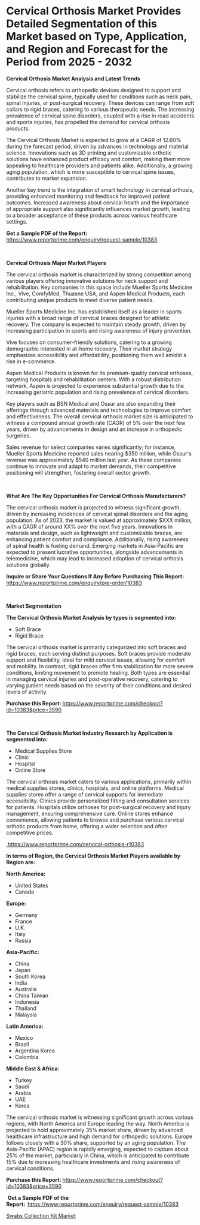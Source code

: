 <p><h1>Cervical Orthosis Market Provides Detailed Segmentation of this Market based on Type, Application, and Region and Forecast for the Period from 2025 - 2032</h1></p><p><strong>Cervical Orthosis Market Analysis and Latest Trends</strong></p>
<p><p>Cervical orthosis refers to orthopedic devices designed to support and stabilize the cervical spine, typically used for conditions such as neck pain, spinal injuries, or post-surgical recovery. These devices can range from soft collars to rigid braces, catering to various therapeutic needs. The increasing prevalence of cervical spine disorders, coupled with a rise in road accidents and sports injuries, has propelled the demand for cervical orthosis products.</p><p>The Cervical Orthosis Market is expected to grow at a CAGR of 12.60% during the forecast period, driven by advances in technology and material science. Innovations such as 3D printing and customizable orthotic solutions have enhanced product efficacy and comfort, making them more appealing to healthcare providers and patients alike. Additionally, a growing aging population, which is more susceptible to cervical spine issues, contributes to market expansion. </p><p>Another key trend is the integration of smart technology in cervical orthosis, providing enhanced monitoring and feedback for improved patient outcomes. Increased awareness about cervical health and the importance of appropriate support also significantly influences market growth, leading to a broader acceptance of these products across various healthcare settings.</p></p>
<p><strong>Get a Sample PDF of the Report:&nbsp;</strong> <a href="https://www.reportprime.com/enquiry/request-sample/10383?utm_campaign=3565&utm_medium=2&utm_source=Github&utm_content=ia&utm_term=20032025&utm_id=cervical-orthosis">https://www.reportprime.com/enquiry/request-sample/10383</a></p>
<p>&nbsp;</p>
<p><strong>Cervical Orthosis Major Market Players</strong></p>
<p><p>The cervical orthosis market is characterized by strong competition among various players offering innovative solutions for neck support and rehabilitation. Key companies in this space include Mueller Sports Medicine Inc., Vive, ComfyMed, Thuasne USA, and Aspen Medical Products, each contributing unique products to meet diverse patient needs.</p><p>Mueller Sports Medicine Inc. has established itself as a leader in sports injuries with a broad range of cervical braces designed for athletic recovery. The company is expected to maintain steady growth, driven by increasing participation in sports and rising awareness of injury prevention. </p><p>Vive focuses on consumer-friendly solutions, catering to a growing demographic interested in at-home recovery. Their market strategy emphasizes accessibility and affordability, positioning them well amidst a rise in e-commerce. </p><p>Aspen Medical Products is known for its premium-quality cervical orthoses, targeting hospitals and rehabilitation centers. With a robust distribution network, Aspen is projected to experience substantial growth due to the increasing geriatric population and rising prevalence of cervical disorders.</p><p>Key players such as BSN Medical and Ossur are also expanding their offerings through advanced materials and technologies to improve comfort and effectiveness. The overall cervical orthosis market size is anticipated to witness a compound annual growth rate (CAGR) of 5% over the next few years, driven by advancements in design and an increase in orthopedic surgeries.</p><p>Sales revenue for select companies varies significantly; for instance, Mueller Sports Medicine reported sales nearing $350 million, while Ossur's revenue was approximately $540 million last year. As these companies continue to innovate and adapt to market demands, their competitive positioning will strengthen, fostering overall sector growth.</p></p>
<p>&nbsp;</p>
<p><strong>What Are The Key Opportunities For Cervical Orthosis Manufacturers?</strong></p>
<p><p>The cervical orthosis market is projected to witness significant growth, driven by increasing incidences of cervical spinal disorders and the aging population. As of 2023, the market is valued at approximately $XXX million, with a CAGR of around XX% over the next five years. Innovations in materials and design, such as lightweight and customizable braces, are enhancing patient comfort and compliance. Additionally, rising awareness of spinal health is fueling demand. Emerging markets in Asia-Pacific are expected to present lucrative opportunities, alongside advancements in telemedicine, which may lead to increased adoption of cervical orthosis solutions globally.</p></p>
<p><strong>Inquire or Share Your Questions If Any Before Purchasing This Report:</strong> <a href="https://www.reportprime.com/enquiry/pre-order/10383?utm_campaign=3565&utm_medium=2&utm_source=Github&utm_content=ia&utm_term=20032025&utm_id=cervical-orthosis">https://www.reportprime.com/enquiry/pre-order/10383</a></p>
<p>&nbsp;</p>
<p><strong>Market Segmentation</strong></p>
<p><strong>The Cervical Orthosis Market Analysis by types is segmented into:</strong></p>
<p><ul><li>Soft Brace</li><li>Rigid Brace</li></ul></p>
<p><p>The cervical orthosis market is primarily categorized into soft braces and rigid braces, each serving distinct purposes. Soft braces provide moderate support and flexibility, ideal for mild cervical issues, allowing for comfort and mobility. In contrast, rigid braces offer firm stabilization for more severe conditions, limiting movement to promote healing. Both types are essential in managing cervical injuries and post-operative recovery, catering to varying patient needs based on the severity of their conditions and desired levels of activity.</p></p>
<p><strong>Purchase this Report:&nbsp;</strong><a href="https://www.reportprime.com/checkout?id=10383&price=3590&utm_campaign=3565&utm_medium=2&utm_source=Github&utm_content=ia&utm_term=20032025&utm_id=cervical-orthosis">https://www.reportprime.com/checkout?id=10383&price=3590</a></p>
<p>&nbsp;</p>
<p><strong>The Cervical Orthosis Market Industry Research by Application is segmented into:</strong></p>
<p><ul><li>Medical Supplies Store</li><li>Clinic</li><li>Hospital</li><li>Online Store</li></ul></p>
<p><p>The cervical orthosis market caters to various applications, primarily within medical supplies stores, clinics, hospitals, and online platforms. Medical supplies stores offer a range of cervical supports for immediate accessibility. Clinics provide personalized fitting and consultation services for patients. Hospitals utilize orthoses for post-surgical recovery and injury management, ensuring comprehensive care. Online stores enhance convenience, allowing patients to browse and purchase various cervical orthotic products from home, offering a wider selection and often competitive prices.</p></p>
<p><a href="https://www.reportprime.com/cervical-orthosis-r10383?utm_campaign=3565&utm_medium=2&utm_source=Github&utm_content=ia&utm_term=20032025&utm_id=cervical-orthosis">&nbsp;https://www.reportprime.com/cervical-orthosis-r10383</a></p>
<p><strong>In terms of Region, the Cervical Orthosis Market Players available by Region are:</strong></p>
<p>
    <p> <strong> North America: </strong>
        <ul>
            <li>United States</li>
            <li>Canada</li>
        </ul>
        </p> 
    <p> <strong> Europe: </strong>
        <ul>
            <li>Germany</li>
            <li>France</li>
            <li>U.K.</li>
            <li>Italy</li>
            <li>Russia</li>
        </ul>
        </p> 
    <p> <strong> Asia-Pacific: </strong>
        <ul>
            <li>China</li>
            <li>Japan</li>
            <li>South Korea</li>
            <li>India</li>
            <li>Australia</li>
            <li>China Taiwan</li>
            <li>Indonesia</li>
            <li>Thailand</li>
            <li>Malaysia</li>
        </ul>
        </p> 
    <p> <strong> Latin America: </strong>
        <ul>
            <li>Mexico</li>
            <li>Brazil</li>
            <li>Argentina Korea</li>
            <li>Colombia</li>
        </ul>
        </p> 
    <p> <strong> Middle East & Africa: </strong>
        <ul>
            <li>Turkey</li>
            <li>Saudi</li>
            <li>Arabia</li>
            <li>UAE</li>
            <li>Korea</li>
        </ul>
    </p>
    </p>
<p><p>The cervical orthosis market is witnessing significant growth across various regions, with North America and Europe leading the way. North America is projected to hold approximately 35% market share, driven by advanced healthcare infrastructure and high demand for orthopedic solutions. Europe follows closely with a 30% share, supported by an aging population. The Asia-Pacific (APAC) region is rapidly emerging, expected to capture about 25% of the market, particularly in China, which is anticipated to contribute 15% due to increasing healthcare investments and rising awareness of cervical conditions.</p></p>
<p><strong>Purchase this Report: </strong><a href="https://www.reportprime.com/checkout?id=10383&price=3590&utm_campaign=3565&utm_medium=2&utm_source=Github&utm_content=ia&utm_term=20032025&utm_id=cervical-orthosis">https://www.reportprime.com/checkout?id=10383&price=3590</a></p>
<p>&nbsp;<strong>Get a Sample PDF of the Report:&nbsp;&nbsp;</strong><a href="https://www.reportprime.com/enquiry/request-sample/10383?utm_campaign=3565&utm_medium=2&utm_source=Github&utm_content=ia&utm_term=20032025&utm_id=cervical-orthosis">https://www.reportprime.com/enquiry/request-sample/10383</a></p>
<p><strong></strong></p>
<p><p><a href="https://github.com/sherikacas30/Market-Research-Report-List-1/blob/main/swabs-collection-kit-market.md?utm_campaign=3565&utm_medium=2&utm_source=Github&utm_content=ia&utm_term=20032025&utm_id=cervical-orthosis">Swabs Collection Kit Market</a></p></p>